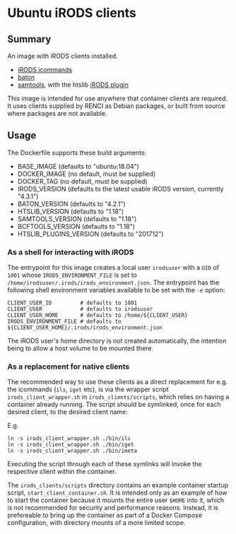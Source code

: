 # Ubuntu iRODS clients

## Summary

An image with iRODS clients installed.

 - [iRODS icommands](https://github.com/irods/irods_client_icommands)
 - [baton](https://github.com/wtsi-npg/baton)
 - [samtools](https://github.com/samtools/samtools), with the htslib [iRODS plugin](https://github.com/samtools/htslib-plugins)

This image is intended for use anywhere that container clients are
required. It uses clients supplied by RENCI as Debian packages, or built
from source where packages are not available.

## Usage

The Dockerfile supports these build arguments:

- BASE_IMAGE (defaults to "ubuntu:18.04")
- DOCKER_IMAGE (no default, must be supplied)
- DOCKER_TAG (no default, must be supplied)
- IRODS_VERSION (defaults to the latest usable iRODS version, currently "4.3.1")
- BATON_VERSION (defaults to "4.2.1")
- HTSLIB_VERSION (defaults to "1.18")
- SAMTOOLS_VERSION (defaults to "1.18")
- BCFTOOLS_VERSION (defaults to "1.18")
- HTSLIB_PLUGINS_VERSION (defaults to "201712")

### As a shell for interacting with iRODS

The entrypoint for this image creates a local user `irodsuser` with a
`UID` of `1001` whose `IRODS_ENVIRONMENT_FILE` is set to
`/home/irodsuser/.irods/irods_environment.json`. The entrypoint has the
following shell environment variables available to be set with the `-e`
option:

    CLIENT_USER_ID         # defaults to 1001
    CLIENT_USER            # defaults to irodsuser
    CLIENT_USER_HOME       # defaults to /home/${CLIENT_USER}
    IRODS_ENVIRONMENT_FILE # defaults to ${CLIENT_USER_HOME}/.irods/irods_environment.json

The iRODS user's home directory is not created automatically, the intention
being to allow a host volume to be mounted there.

### As a replacement for native clients

The recommended way to use these clients as a direct replacement for
e.g. the icommands (`ils`, `iget` etc), is via the wrapper script
`irods_client_wrapper.sh` in `irods_clients/scripts`, which relies on
having a container already running. The script should be symlinked,
once for each desired client, to the desired client name:

E.g.

    ln -s irods_client_wrapper.sh ./bin/ils
    ln -s irods_client_wrapper.sh ./bin/iget
    ln -s irods_client_wrapper.sh ./bin/imeta

Executing the script through each of these symlinks will invoke the
respective client within the container.

The `irods_clients/scripts` directory contains an example container
startup script, `start_client_container.sh`. It is intended only as an
example of how to start the container because it mounts the entire
user `$HOME` into it, which is not recommended for security and
performance reasons. Instead, it is prefereable to bring up the
container as part of a Docker Compose configuration, with directory
mounts of a more limited scope.
